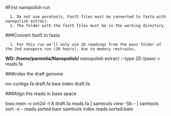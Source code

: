 #First nanopolish run

      1. Do not use poretools, Fast5 files must be converted to fasta with nanopolish extract.
      2. The folder with the fast5 files must be in the working directory.
      
###Convert fast5 to fasta

      1. For this run we'll only use 2D readings from the pass folder of the 2nd nanopore run (30 hours), due to memory restrains.
      
**WD: /home/parmelia/Nanopolish/**
  nanopolish extract --type 2D /pass/ > reads.fa
  
###Index the draft genome
  
  mv contigs.fa draft.fa
  bwa index draft.fa
  
###Align the reads in base space
  
  bwa mem -x ont2d -t 8 draft.fa reads.fa | samtools view -Sb - | samtools sort -o - reads.sorted.bam
  samtools index reads.sorted.bam
